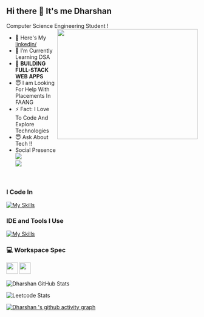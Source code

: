 ## Hi there 👋 It's me Dharshan

 Computer Science Engineering Student !
<img align="right" width="370" height="290" src="https://i.pinimg.com/originals/47/f0/34/47f0342cec72b800463bf003eac1257e.gif">
- 🔭 Here's My [ linkedin/ ](https://www.linkedin.com/in/dharshan-senthil/)                                                 
- 🌱 I’m Currently Learning  DSA
- 💼 **BUILDING FULL-STACK WEB APPS**   
- 😇 I am Looking For Help  With Placements In FAANG
- ⚡  Fact: I Love To Code And Explore Technologies
- 😇 Ask About Tech !!
- Social Presence
<br /> [<img src="https://img.shields.io/badge/LinkedIn-0077B5?style=for-the-badge&logo=linkedin&logoColor=white" />](https://www.linkedin.com/in/dharshan-senthil/) <br/>
[<img src="https://img.shields.io/badge/Twitter-1DA1F2?style=for-the-badge&logo=twitter&logoColor=white" />](https://twitter.com/Dharshan024)
 <br />



### I Code In
 [![My Skills](https://skillicons.dev/icons?i=c,cpp,python&theme=dark)](https://skillicons.dev)

### IDE and Tools I Use

[![My Skills](https://skillicons.dev/icons?i=vscode,notion,pycharm,git,idea&perline=9)](https://skillicons.dev)

### 💻 Workspace Spec
 <img height="30" src="https://img.shields.io/badge/NVIDIA-RTX 4050-76B900?style=for-the-badge&logo=nvidia&logoColor=white"/>  <img height="30" src="https://img.shields.io/badge/INTEL- i7 13700 HX-ED1C24?style=for-the-badge&logo=intel&logoColor=blue"/> 





![Dharshan GitHub Stats](https://github-readme-stats.vercel.app/api?username=dharshanprogrammer&theme=dark&show_icons=true&hide_border=true&count_private=true)

![Leetcode Stats](https://leetcard.jacoblin.cool/Dharshan-Programmer?theme=dark&font=Marcellus&ext=contest)

[![Dharshan 's github activity graph](https://github-readme-activity-graph.vercel.app/graph?username=dharshanprogrammer&bg_color=000000&color=ffffff&line=00db2c&point=ffffff&area=true&hide_border=true)](https://github.com/ashutosh00710/github-readme-activity-graph)
